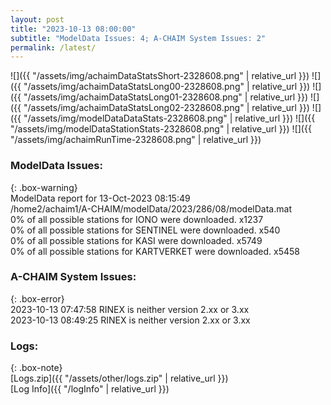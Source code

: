 ```yaml
---
layout: post
title: "2023-10-13 08:00:00"
subtitle: "ModelData Issues: 4; A-CHAIM System Issues: 2"
permalink: /latest/
---
```


![]({{ "/assets/img/achaimDataStatsShort-2328608.png" | relative_url }})
![]({{ "/assets/img/achaimDataStatsLong00-2328608.png" | relative_url }})
![]({{ "/assets/img/achaimDataStatsLong01-2328608.png" | relative_url }})
![]({{ "/assets/img/achaimDataStatsLong02-2328608.png" | relative_url }})
![]({{ "/assets/img/modelDataDataStats-2328608.png" | relative_url }})
![]({{ "/assets/img/modelDataStationStats-2328608.png" | relative_url }})
![]({{ "/assets/img/achaimRunTime-2328608.png" | relative_url }})


### ModelData Issues:  
  
{: .box-warning}  
 ModelData report for 13-Oct-2023 08:15:49   
 /home2/achaim1/A-CHAIM/modelData/2023/286/08/modelData.mat   
 0% of all possible stations for IONO were downloaded. x1237   
 0% of all possible stations for SENTINEL were downloaded. x540   
 0% of all possible stations for KASI were downloaded. x5749   
 0% of all possible stations for KARTVERKET were downloaded. x5458   
  
### A-CHAIM System Issues:  
  
{: .box-error}  
2023-10-13 07:47:58 RINEX is neither version 2.xx or 3.xx  
2023-10-13 08:49:25 RINEX is neither version 2.xx or 3.xx  

### Logs:  
  
{: .box-note}  
[Logs.zip]({{ "/assets/other/logs.zip" | relative_url }})  
[Log Info]({{ "/logInfo" | relative_url }})  
